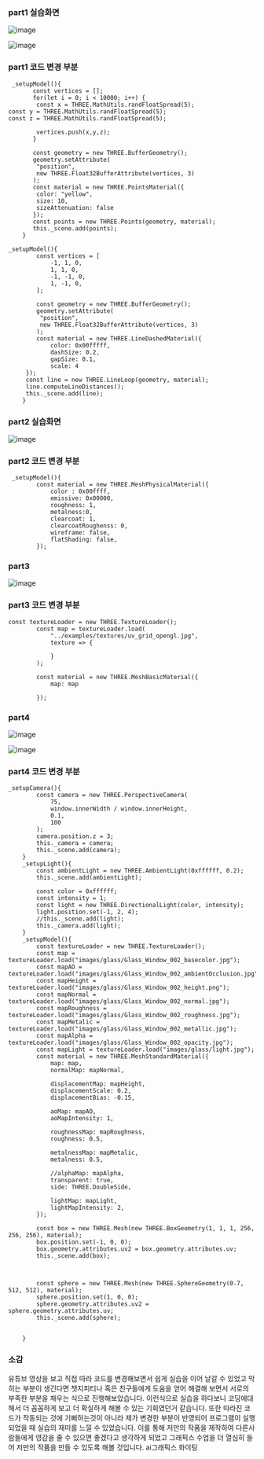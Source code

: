 ### part1 실습화면

![image](https://github.com/qkrgudals1030/material.md/assets/50895124/1fb9d14b-6bb1-4a87-8346-09cda706bb31)

![image](https://github.com/qkrgudals1030/material.md/assets/50895124/340c8a2c-8ca2-4887-8b5c-8f150ba5ecda)


### part1 코드 변경 부분
```
 _setupModel(){
       const vertices = [];
       for(let i = 0; i < 10000; i++) {
        const x = THREE.MathUtils.randFloatSpread(5);
const y = THREE.MathUtils.randFloatSpread(5);
const z = THREE.MathUtils.randFloatSpread(5);

        vertices.push(x,y,z);
       }

       const geometry = new THREE.BufferGeometry();
       geometry.setAttribute(
        "position",
        new THREE.Float32BufferAttribute(vertices, 3)
       );
       const material = new THREE.PointsMaterial({
        color: "yellow",
        size: 10,
        sizeAttenuation: false
       });
       const points = new THREE.Points(geometry, material);
       this._scene.add(points);
    }
```
```
_setupModel(){
        const vertices = [
            -1, 1, 0,
            1, 1, 0,
            -1, -1, 0,
            1, -1, 0,
        ];
        
        const geometry = new THREE.BufferGeometry();
        geometry.setAttribute(
         "position",
         new THREE.Float32BufferAttribute(vertices, 3)
        );
        const material = new THREE.LineDashedMaterial({
            color: 0x00fffff,
            dashSize: 0.2,
            gapSize: 0.1,
            scale: 4
     });
     const line = new THREE.LineLoop(geometry, material);
     line.computeLineDistances();
     this._scene.add(line);
    }

```    
### part2 실습화면

![image](https://github.com/qkrgudals1030/material.md/assets/50895124/168b5064-3032-45cf-b256-0e602664c7f5)


### part2 코드 변경 부분
```
 _setupModel(){
        const material = new THREE.MeshPhysicalMaterial({
            color : 0x00ffff,
            emissive: 0x00000,
            roughness: 1,
            metalness:0,
            clearcoat: 1,
            clearcoatRoughenss: 0,
            wireframe: false,
            flatShading: false,
        });
```        
### part3

![image](https://github.com/qkrgudals1030/material.md/assets/50895124/117d33d8-6bce-45f2-9eb7-140a283e4723)

### part3 코드 변경 부분
```
const textureLoader = new THREE.TextureLoader();
        const map = textureLoader.load(
            "../examples/textures/uv_grid_opengl.jpg",
            texture => {
               
            } 
        );

        const material = new THREE.MeshBasicMaterial({
            map: map
          
        });
```

### part4
![image](https://github.com/qkrgudals1030/material.md/assets/50895124/60288c80-045a-4041-818b-161fdb370c8a)

![image](https://github.com/qkrgudals1030/material.md/assets/50895124/4248d502-7ef1-4b96-a727-a6507cb98a92)


### part4 코드 변경 부분

```
_setupCamera(){
        const camera = new THREE.PerspectiveCamera(
            75,
            window.innerWidth / window.innerHeight,
            0.1,
            100
        );
        camera.position.z = 3;
        this._camera = camera;    
        this._scene.add(camera);
    }
    _setupLight(){
        const ambientLight = new THREE.AmbientLight(0xffffff, 0.2);
        this._scene.add(ambientLight);

        const color = 0xffffff;
        const intensity = 1;
        const light = new THREE.DirectionalLight(color, intensity);
        light.position.set(-1, 2, 4);
        //this._scene.add(light);
        this._camera.add(light);
    }
    _setupModel(){
        const textureLoader = new THREE.TextureLoader();
        const map = textureLoader.load("images/glass/Glass_Window_002_basecolor.jpg");
        const mapAO = textureLoader.load("images/glass/Glass_Window_002_ambientOcclusion.jpg");
        const mapHeight = textureLoader.load("images/glass/Glass_Window_002_height.png");
        const mapNormal = textureLoader.load("images/glass/Glass_Window_002_normal.jpg");
        const mapRoughness = textureLoader.load("images/glass/Glass_Window_002_roughness.jpg");
        const mapMetalic = textureLoader.load("images/glass/Glass_Window_002_metallic.jpg");
        const mapAlpha = textureLoader.load("images/glass/Glass_Window_002_opacity.jpg");
        const mapLight = textureLoader.load("images/glass/light.jpg");
        const material = new THREE.MeshStandardMaterial({
            map: map,
            normalMap: mapNormal,

            displacementMap: mapHeight,
            displacementScale: 0.2,
            displacementBias: -0.15,

            aoMap: mapAO,
            aoMapIntensity: 1,

            roughnessMap: mapRoughness,
            roughness: 0.5,

            metalnessMap: mapMetalic,
            metalness: 0.5,

            //alphaMap: mapAlpha,
            transparent: true,
            side: THREE.DoubleSide,

            lightMap: mapLight,
            lightMapIntensity: 2,
        });

        const box = new THREE.Mesh(new THREE.BoxGeometry(1, 1, 1, 256, 256, 256), material);
        box.position.set(-1, 0, 0);
        box.geometry.attributes.uv2 = box.geometry.attributes.uv;
        this._scene.add(box);

        

        const sphere = new THREE.Mesh(new THREE.SphereGeometry(0.7, 512, 512), material);
        sphere.position.set(1, 0, 0);
        sphere.geometry.attributes.uv2 = sphere.geometry.attributes.uv;
        this._scene.add(sphere);

        
    }
```

### 소감

유튜브 영상을 보고 직접 따라 코드를 변경해보면서 쉽게 실습을 이어 날갈 수 있었고 막히는 부분이 생긴다면 챗지피티나 혹은 친구들에게 도움을 얻어 해결해 보면서 서로의 부족한 부분을 채우는 식으로 진행해보았습니다. 이런식으로 실습을 하다보니 코딩에대해서 더 꼼꼼하게 보고 더 확실하게 해볼 수 있는 기회였던거 같습니다. 또한 따라친 코드가 작동되는 것에 기뻐하는것이 아니라 제가 변경한 부분이 반영되어 프로그램이 실행되었을 때 실습의 재미를 느낄 수 있었습니다. 이를 통해 저만의 작품을 제작하여 다른사람들에게 영감을 줄 수 있으면 좋겠다고 생각하게 되었고 그래픽스 수업을 더 열심히 들어 저만의 작품을 만들 수 있도록 해볼 것입니다. ai그래픽스 화이팅
